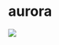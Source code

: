 # aurora

[![](https://jitpack.io/v/mariane-muniz/aurora.svg)](https://jitpack.io/#mariane-muniz/aurora)
